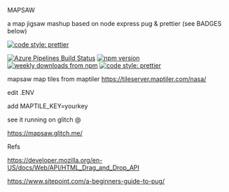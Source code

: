 MAPSAW

a map jigsaw mashup based on node express pug & prettier (see BADGES below)

[![code style: prettier](https://img.shields.io/badge/code_style-prettier-ff69b4.svg?style=flat-square)](https://github.com/prettier/prettier)

<a href="https://dev.azure.com/prettier/prettier/_build/latest?definitionId=5">
    <img alt="Azure Pipelines Build Status" src="https://img.shields.io/azure-devops/build/prettier/79013671-677c-4846-a6d8-3050d40e21c0/5.svg?style=flat-square&label=build&branchName=master"></a>
  <a href="https://www.npmjs.com/package/prettier">
    <img alt="npm version" src="https://img.shields.io/npm/v/prettier.svg?style=flat-square"></a>
  <a href="https://www.npmjs.com/package/prettier">
    <img alt="weekly downloads from npm" src="https://img.shields.io/npm/dw/prettier.svg?style=flat-square"></a>
  <a href="#badge">
    <img alt="code style: prettier" src="https://img.shields.io/badge/code_style-prettier-ff69b4.svg?style=flat-square"></a>


mapsaw map tiles from maptiler https://tileserver.maptiler.com/nasa/

edit .ENV 

add MAPTILE_KEY=yourkey

see it running on glitch @

https://mapsaw.glitch.me/

Refs

https://developer.mozilla.org/en-US/docs/Web/API/HTML_Drag_and_Drop_API

https://www.sitepoint.com/a-beginners-guide-to-pug/
